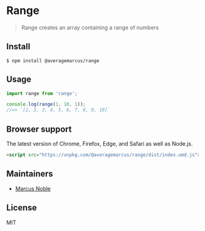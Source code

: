 # Range

> Range creates an array containing a range of numbers

## Install

```
$ npm install @averagemarcus/range
```

## Usage

```js
import range from 'range';

console.log(range(1, 10, 1));
//=> `[1, 2, 3, 4, 5, 6, 7, 8, 9, 10]`
```

## Browser support

The latest version of Chrome, Firefox, Edge, and Safari as well as Node.js.

```html
<script src="https://unpkg.com/@averagemarcus/range/dist/index.umd.js"></script>
```

## Maintainers

- [Marcus Noble](https://github.com/AverageMarcus)


## License

MIT
